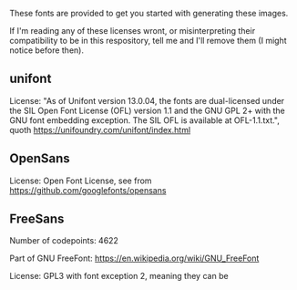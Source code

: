 
These fonts are provided to get you started with generating these images.

If I'm reading any of these licenses wront, or misinterpreting their compatibility to be in this respository, tell me and I'll remove them (I might notice before then).



## unifont 


License: "As of Unifont version 13.0.04, the fonts are dual-licensed under the SIL Open Font License (OFL) version 1.1 and the GNU GPL 2+ with the GNU font embedding exception. The SIL OFL is available at OFL-1.1.txt.", quoth https://unifoundry.com/unifont/index.html


## OpenSans


License: Open Font License, see from https://github.com/googlefonts/opensans



## FreeSans

Number of codepoints: 4622


Part of GNU FreeFont: https://en.wikipedia.org/wiki/GNU_FreeFont

License: GPL3 with font exception 2, meaning they can be 

